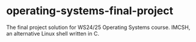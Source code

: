 # operating-systems-final-project
The final project solution for WS24/25 Operating Systems course. IMCSH, an alternative Linux shell written in C.
